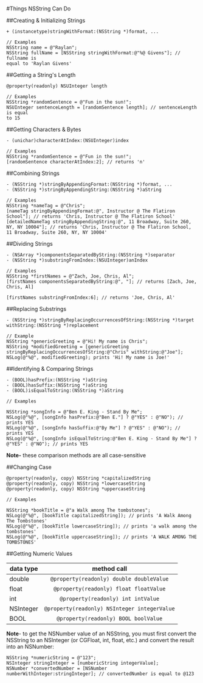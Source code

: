 #
#Things NSString Can Do

##Creating & Initializing Strings
```objc
+ (instancetype)stringWithFormat:(NSString *)format, ...

// Examples
NSString name = @"Raylan";
NSString fullName = [NSString stringWithFormat:@"%@ Givens"]; // fullname is
equal to 'Raylan Givens'
```

##Getting a String's Length
```objc
@property(readonly) NSUInteger length

// Examples
NSString *randomSentence = @"Fun in the sun!";
NSUInteger sentenceLength = [randomSentence length]; // sentenceLength is equal
to 15
```

##Getting Characters & Bytes
```objc
- (unichar)characterAtIndex:(NSUInteger)index

// Examples
NSString *randomSentence = @"Fun in the sun!";
[randomSentence characterAtIndex:2]; // returns 'n'
```

##Combining Strings

```objc
- (NSString *)stringByAppendingFormat:(NSString *)format, ...
- (NSString *)stringByAppendingString:(NSString *)aString

// Examples
NSString *nameTag = @"Chris";
[nameTag stringByAppendingFormat:@", Instructor @ The Flatiron School"]; // returns 'Chris, Instructor @ The Flatiron School'
[detailedNameTag stringByAppendingString:@", 11 Broadway, Suite 260, NY, NY 10004"]; // returns 'Chris, Instructor @ The Flatiron School, 11 Broadway, Suite 260, NY, NY 10004'
```

##Dividing Strings

```objc
- (NSArray *)componentsSeparatedByString:(NSString *)separator
- (NSString *)substringFromIndex:(NSUInteger)anIndex

// Examples
NSString *firstNames = @"Zach, Joe, Chris, Al";
[firstNames componentsSeparatedByString:@", "]; // returns [Zach, Joe, Chris, Al]

[firstNames substringFromIndex:6]; // returns 'Joe, Chris, Al'

```

##Replacing Substrings
```objc
- (NSString *)stringByReplacingOccurrencesOfString:(NSString *)target withString:(NSString *)replacement

// Example
NSString *genericGreeting = @"Hi! My name is Chris";
NSString *modifiedGreeting = [genericGreeting stringByReplacingOccurrencesOfString:@"Chris" withString:@"Joe"];
NSLog(@"%@", modifiedGreeting); prints 'Hi! My name is Joe!'

```

##Identifying & Comparing Strings

```objc
- (BOOL)hasPrefix:(NSString *)aString
- (BOOL)hasSuffix:(NSString *)aString
- (BOOL)isEqualToString:(NSString *)aString

// Examples

NSString *songInfo = @"Ben E. King - Stand By Me";
NSLog(@"%@", [songInfo hasPrefix:@"Ben E."] ? @"YES" : @"NO"); // prints YES
NSLog(@"%@", [songInfo hasSuffix:@"By Me"] ? @"YES" : @"NO"); // prints YES
NSLog(@"%@", [songInfo isEqualToString:@"Ben E. King - Stand By Me"] ? @"YES" : @"NO"); // prints YES
```

**Note-** these comparison methods are all case-sensitive

##Changing Case
```objc
@property(readonly, copy) NSString *capitalizedString
@property(readonly, copy) NSString *lowercaseString
@property(readonly, copy) NSString *uppercaseString

// Examples

NSString *bookTitle = @"a Walk among The tombstones";
NSLog(@"%@", [bookTitle capitalizedString]); // prints 'A Walk Among The Tombstones'
NSLog(@"%@", [bookTitle lowercaseString]); // prints 'a walk among the tombstones'
NSLog(@"%@", [bookTitle uppercaseString]); // prints 'A WALK AMONG THE TOMBSTONES'
```

##Getting Numeric Values

|data type| method call|
|------------|:--------------:|
|double|`@property(readonly) double doubleValue` |
|float|`@property(readonly) float floatValue`|
|int|`@property(readonly) int intValue`|
|NSInteger|`@property(readonly) NSInteger integerValue`|
|BOOL|`@property(readonly) BOOL boolValue`|

**Note**- to get the NSNumber value of an NSString, you must first convert the
NSString to an NSInteger (or CGFloat, int, float, etc.) and convert the result
into an NSNumber:

```objc
NSString *numericString = @"123";
NSInteger stringInteger = [numbericString integerValue];
NSNumber *convertedNumber = [NSNumber numberWithInteger:stringInteger]; // convertedNumber is equal to @123
```
